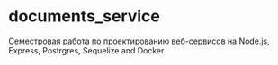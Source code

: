 # documents_service
Семестровая работа по проектированию веб-сервисов на Node.js, Express, Postrgres, Sequelize and Docker
